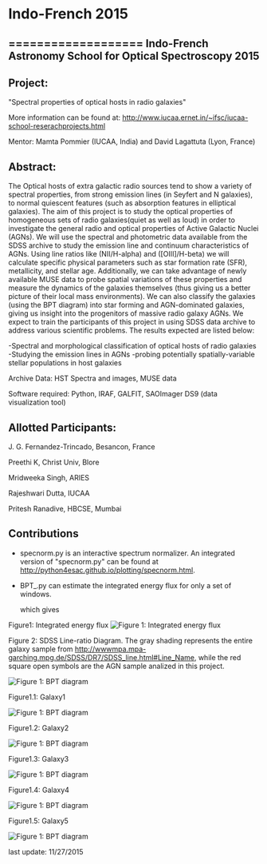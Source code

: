 # Indo-French 2015
===================
Indo-French Astronomy School for Optical Spectroscopy 2015
----------------------------------------------------------

Project: 
-------
"Spectral properties of optical hosts in radio galaxies"

More information can be found at: http://www.iucaa.ernet.in/~ifsc/iucaa-school-reserachprojects.html

Mentor: Mamta Pommier (IUCAA, India) and David Lagattuta (Lyon, France)

Abstract: 
--------

The Optical hosts of extra galactic radio sources tend to show a variety of spectral properties, from strong emission lines (in Seyfert and N galaxies), to normal quiescent features (such as absorption features in elliptical galaxies). The aim of this project is to study the optical properties of homogeneous sets of radio galaxies(quiet as well as loud) in order to investigate the general radio and optical properties of Active Galactic Nuclei (AGNs). We will use the spectral and photometric data available from the SDSS archive to study the emission line and continuum characteristics of AGNs. Using line ratios like (NII/H-alpha) and ([OIII]/H-beta) we will calculate specific physical parameters such as star formation rate (SFR), metallicity, and stellar age. Additionally, we can take advantage of newly available MUSE data to probe spatial variations of these properties and measure the dynamics of the galaxies themselves (thus giving us a better picture of their local mass environments). We can also classify the galaxies (using the BPT diagram) into star forming and AGN-dominated galaxies, giving us insight into the progenitors of massive radio galaxy AGNs.
We expect to train the participants of this project in using SDSS data archive to address various scientific problems. The results expected are listed below:

-Spectral and morphological classification of optical hosts of radio galaxies
-Studying the emission lines in AGNs
-probing potentially spatially-variable stellar populations in host galaxies

Archive Data: HST Spectra and images,  MUSE data

Software required: Python, IRAF, GALFIT, SAOImager DS9 (data visualization tool)

Allotted Participants:
---------------------
J. G. Fernandez-Trincado, Besancon, France

Preethi K, Christ Univ, Blore

Mridweeka Singh, ARIES

Rajeshwari Dutta, IUCAA

Pritesh Ranadive, HBCSE, Mumbai

Contributions
-------------

* specnorm.py is an interactive spectrum normalizer. An integrated version of "specnorm.py" can be found at <http://python4esac.github.io/plotting/specnorm.html>.

* BPT_.py can estimate the integrated energy flux for only a set of windows. 

  which gives

Figure1: Integrated energy flux
![Figure 1: Integrated energy flux](https://github.com/Fernandez-Trincado/Indo-French2015/blob/master/Figures/data_2MASXJ01565070%2B1452241-spec-0430-51877-0580.fits.nspec.png "Figure 1: Integrated energy flux")

Figure 2: SDSS Line-ratio Diagram. The gray shading represents the entire galaxy sample from <http://wwwmpa.mpa-garching.mpg.de/SDSS/DR7/SDSS_line.html#Line_Name>, while the red square open symbols are the AGN sample analized in this project.

![Figure 1: BPT diagram](https://github.com/Fernandez-Trincado/Indo-French2015/blob/master/Figures/BPT.png "Figure 2: BPT diagram")

Figure1.1: Galaxy1

![Figure 1: BPT diagram](https://github.com/Fernandez-Trincado/Indo-French2015/blob/master/Figures/Galaxy1.png "Figure 2: BPT diagram")

Figure1.2: Galaxy2


![Figure 1: BPT diagram](https://github.com/Fernandez-Trincado/Indo-French2015/blob/master/Figures/Galaxy2.png "Figure 2: BPT diagram")

Figure1.3: Galaxy3

![Figure 1: BPT diagram](https://github.com/Fernandez-Trincado/Indo-French2015/blob/master/Figures/Galaxy3.png "Figure 2: BPT diagram")

Figure1.4: Galaxy4

![Figure 1: BPT diagram](https://github.com/Fernandez-Trincado/Indo-French2015/blob/master/Figures/Galaxy4.png "Figure 2: BPT diagram")

Figure1.5: Galaxy5

![Figure 1: BPT diagram](https://github.com/Fernandez-Trincado/Indo-French2015/blob/master/Figures/Galaxy5.png "Figure 2: BPT diagram")


last update: 11/27/2015

